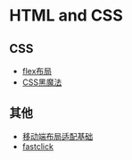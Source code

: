 # HTML and CSS

## CSS

* [flex布局](/html&css/css/flex布局.md)
* [CSS黑魔法](/html&css/css/黑魔法.md)

## 其他

* [移动端布局适配基础](/html&css/others/移动端适配基础.md)
* [fastclick](/html&css/others/fastclick.md)



